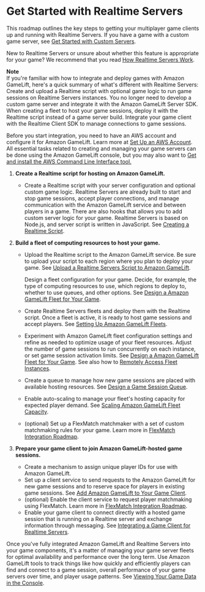 # Get Started with Realtime Servers<a name="realtime-plan"></a>

This roadmap outlines the key steps to getting your multiplayer game clients up and running with Realtime Servers\. If you have a game with a custom game server, see [Get Started with Custom Servers](gamelift-integration.md)\.

New to Realtime Servers or unsure about whether this feature is appropriate for your game? We recommend that you read [How Realtime Servers Work](realtime-howitworks.md)\. 

**Note**  
If you're familiar with how to integrate and deploy games with Amazon GameLift, here's a quick summary of what's different with Realtime Servers:  
Create and upload a Realtime script with optional game logic to run game sessions on Realtime Servers instances\. You no longer need to develop a custom game server and integrate it with the Amazon GameLift Server SDK\.
When creating a fleet to host your game sessions, deploy it with the Realtime script instead of a game server build\. 
Integrate your game client with the Realtime Client SDK to manage connections to game sessions\. 

Before you start integration, you need to have an AWS account and configure it for Amazon GameLift\. Learn more at [Set Up an AWS Account](setting-up-aws-login.md)\. All essential tasks related to creating and managing your game servers can be done using the Amazon GameLift console, but you may also want to [Get and install the AWS Command Line Interface tool\.](https://aws.amazon.com/cli/) 

1. **Create a Realtime script for hosting on Amazon GameLift\.**
   + Create a Realtime script with your server configuration and optional custom game logic\. Realtime Servers are already built to start and stop game sessions, accept player connections, and manage communication with the Amazon GameLift service and between players in a game\. There are also hooks that allows you to add custom server logic for your game\. Realtime Servers is based on Node\.js, and server script is written in JavaScript\. See [Creating a Realtime Script](realtime-script.md)\.

1. **Build a fleet of computing resources to host your game\.**
   + Upload the Realtime script to the Amazon GameLift service\. Be sure to upload your script to each region where you plan to deploy your game\. See [Upload a Realtime Servers Script to Amazon GameLift](realtime-script-uploading.md)\.

     Design a fleet configuration for your game\. Decide, for example, the type of computing resources to use, which regions to deploy to, whether to use queues, and other options\. See [Design a Amazon GameLift Fleet for Your Game](fleets-design.md)\.
   + Create Realtime Servers fleets and deploy them with the Realtime script\. Once a fleet is active, it is ready to host game sessions and accept players\. See [Setting Up Amazon GameLift Fleets](fleets-intro.md)\. 
   + Experiment with Amazon GameLift fleet configuration settings and refine as needed to optimize usage of your fleet resources\. Adjust the number of game sessions to run concurrently on each instance, or set game session activation limits\. See [Design a Amazon GameLift Fleet for Your Game](fleets-design.md)\. See also how to [Remotely Access Fleet Instances](fleets-remote-access.md)\.
   + Create a queue to manage how new game sessions are placed with available hosting resources\. See [Design a Game Session Queue](queues-design.md)\. 
   + Enable auto\-scaling to manage your fleet's hosting capacity for expected player demand\. See [Scaling Amazon GameLift Fleet Capacity](fleets-manage-capacity.md)\. 
   + \(optional\) Set up a FlexMatch matchmaker with a set of custom matchmaking rules for your game\. Learn more in [FlexMatch Integration Roadmap](match-tasks.md)\.

1. **Prepare your game client to join Amazon GameLift\-hosted game sessions\.**
   + Create a mechanism to assign unique player IDs for use with Amazon GameLift\.
   + Set up a client service to send requests to the Amazon GameLift for new game sessions and to reserve space for players in existing game sessions\. See [Add Amazon GameLift to Your Game Client](gamelift-sdk-client-api.md)\.
   + \(optional\) Enable the client service to request player matchmaking using FlexMatch\. Learn more in [FlexMatch Integration Roadmap](match-tasks.md)\.
   +  Enable your game client to connect directly with a hosted game session that is running on a Realtime server and exchange information through messaging\. See [Integrating a Game Client for Realtime Servers](realtime-client.md)\.

Once you've fully integrated Amazon GameLift and Realtime Servers into your game components, it's a matter of managing your game server fleets for optimal availability and performance over the long term\. Use Amazon GameLift tools to track things like how quickly and efficiently players can find and connect to a game session, overall performance of your game servers over time, and player usage patterns\. See [Viewing Your Game Data in the Console](gamelift-console-intro.md)\.